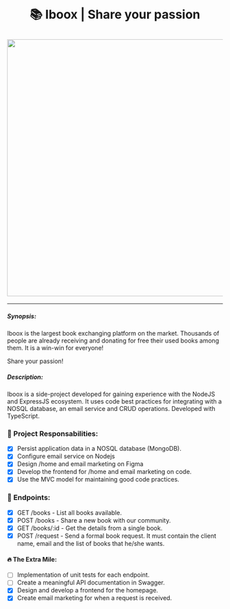 <h1 align="center">📚 Iboox | Share your passion</h1>

<h2 align="center" >
<img src="https://user-images.githubusercontent.com/71194923/177198362-3159dfb4-ab0d-4a79-97f8-b03ff0f6b0a7.png" width="600" />
</h2>
<hr />

##### Synopsis:

Iboox is the largest book exchanging platform on the market. Thousands of people are already receiving and donating for free their used books among them. It is a win-win for everyone!

Share your passion!

##### Description:

Iboox is a side-project developed for gaining experience with the NodeJS and ExpressJS ecosystem. It uses code best practices for integrating with a NOSQL database, an email service and CRUD operations. Developed with TypeScript.

### 🧠 Project Responsabilities:

- [x] Persist application data in a NOSQL database (MongoDB).
- [x] Configure email service on Nodejs
- [x] Design /home and email marketing on Figma
- [x] Develop the frontend for /home and email marketing on code.
- [x] Use the MVC model for maintaining good code practices.

### 🎯 Endpoints:

- [x] GET /books - List all books available.
- [x] POST /books - Share a new book with our community.
- [x] GET /books/:id - Get the details from a single book.
- [x] POST /request - Send a formal book request. It must contain the client name, email and the list of books that he/she wants.

#### 🔥 The Extra Mile:

- [ ] Implementation of unit tests for each endpoint.
- [ ] Create a meaningful API documentation in Swagger.
- [x] Design and develop a frontend for the homepage.
- [x] Create email marketing for when a request is received.
